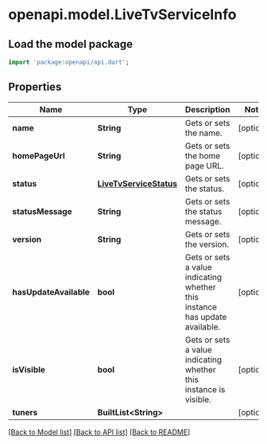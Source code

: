 # openapi.model.LiveTvServiceInfo

## Load the model package
```dart
import 'package:openapi/api.dart';
```

## Properties
Name | Type | Description | Notes
------------ | ------------- | ------------- | -------------
**name** | **String** | Gets or sets the name. | [optional] 
**homePageUrl** | **String** | Gets or sets the home page URL. | [optional] 
**status** | [**LiveTvServiceStatus**](LiveTvServiceStatus.md) | Gets or sets the status. | [optional] 
**statusMessage** | **String** | Gets or sets the status message. | [optional] 
**version** | **String** | Gets or sets the version. | [optional] 
**hasUpdateAvailable** | **bool** | Gets or sets a value indicating whether this instance has update available. | [optional] 
**isVisible** | **bool** | Gets or sets a value indicating whether this instance is visible. | [optional] 
**tuners** | **BuiltList&lt;String&gt;** |  | [optional] 

[[Back to Model list]](../README.md#documentation-for-models) [[Back to API list]](../README.md#documentation-for-api-endpoints) [[Back to README]](../README.md)


